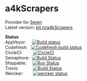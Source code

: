 # a4kScrapers

Provider for [Seren](https://github.com/nixgates/plugin.video.seren)  
Latest version: [bit.ly/a4kScrapers](https://bit.ly/a4kScrapers)

**Status**  
AppVeyor:&nbsp;&nbsp;&nbsp;&nbsp;&nbsp;[![Build status](https://ci.appveyor.com/api/projects/status/kdm6f2xk4s36ytpo?svg=true)](https://ci.appveyor.com/project/newt-sc/a4kScrapers)  
Codefresh:&nbsp;&nbsp;&nbsp;[![Codefresh build status]( https://g.codefresh.io/api/badges/pipeline/newt-sc/a4k-openproject%2Fa4kScrapers%2Fa4kScrapers?branch=master&key=eyJhbGciOiJIUzI1NiJ9.NWM3YWFlOGFhNmQ2MDExNTdmZmM1N2M2.jq7DcvOImjNXgcA-hCGmqo7_TPqgyOe-MyfvLw2DazA&type=cf-2)]( https://g.codefresh.io/pipelines/edit/builds?id=5c883aef34520407784410e2&pipeline=a4kScrapers&projects=a4k-openproject%2Fa4kScrapers&projectId=5cb8380162c2233700023a4d&rightbar=steps&filter=pipeline:5c883aef34520407784410e2~a4kScrapers;branch:master;pageSize:1;timeFrameStart:week)  
CircleCI:&nbsp;&nbsp;&nbsp;&nbsp;&nbsp;&nbsp;&nbsp;&nbsp;&nbsp;[![CircleCI](https://circleci.com/gh/a4k-openproject/a4kScrapers.svg?style=svg)](https://circleci.com/gh/a4k-openproject/a4kScrapers)  
Semaphore:&nbsp;&nbsp;[![Build Status](https://newt-sc.semaphoreci.com/badges/a4kScrapers/branches/master.svg?key=c8a7f019-dd8e-4f6d-bc85-73c7834696f2)](https://newt-sc.semaphoreci.com/projects/a4kScrapers)  
Shippable:&nbsp;&nbsp;&nbsp;&nbsp;&nbsp;[![Run Status](https://api.shippable.com/projects/5c7ab3b6867d9e0700f6fa64/badge?branch=master)](https://app.shippable.com/github/a4k-openproject/a4kScrapers/dashboard)  
Travis:&nbsp;&nbsp;&nbsp;&nbsp;&nbsp;&nbsp;&nbsp;&nbsp;&nbsp;&nbsp;&nbsp;&nbsp;[![Build Status](https://travis-ci.com/a4k-openproject/a4kScrapers.svg?branch=master)](https://travis-ci.com/a4k-openproject/a4kScrapers)  
Wercker:&nbsp;&nbsp;&nbsp;&nbsp;&nbsp;&nbsp;&nbsp;&nbsp;[![wercker status](https://app.wercker.com/status/3edd14e027f559dac94fc344cfb64733/s/master "wercker status")](https://app.wercker.com/project/byKey/3edd14e027f559dac94fc344cfb64733)  
